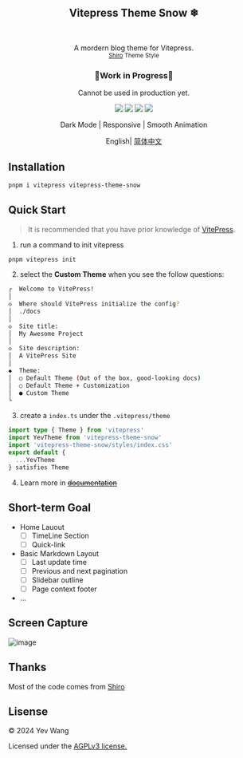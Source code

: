 <p align="center">
  <h2 align="center">Vitepress Theme Snow ❄</h2>
  <br />
  <p align="center">
    A mordern blog theme for Vitepress.
    <br />
    <small align="center"><a href="https://github.com/innei/Shiro">Shiro</a> Theme Style</small>
  </p>
</p>

<p align="center">
 <h3 align="center">🚧Work in Progress🚧</h3>
 <p align="center">Cannot be used in production yet.</p>
</p>

<p align="center">
   <span>
      <img src="https://img.shields.io/badge/vuejs-%2335495e.svg?style=Plastic&logo=vuedotjs&logoColor=%234FC08D"/>
   </span>
   <span>
      <img src="https://img.shields.io/badge/typescript-%23007ACC.svg?style=Plastice&logo=typescript&logoColor=white"/>
   </span>
   <span>
      <img src="https://img.shields.io/badge/RollupJS-ef3335?style=Plastic&logo=rollup.js&logoColor=white"/>
    </span>
   <span>
      <img src="https://img.shields.io/badge/tailwindcss-%2338B2AC.svg?style=Plastic&logo=tailwind-css&logoColor=white"/>
    </span>
</p>

<p align="center">  
  <p align="center">
  Dark Mode
  | 
  Responsive
  |
  Smooth Animation
  </p>
</p>

<p align="center"> English| <a href="./README_ZH.md">简体中文</a></p>

## Installation

```sh
pnpm i vitepress vitepress-theme-snow
```

## Quick Start

> It is recommended that you have prior knowledge of [VitePress](https://vitepress.dev/guide/getting-started).

1. run a command to init vitepress

```sh
pnpm vitepress init
```

2. select the **Custom Theme** when you see the follow questions:

```sh
┌  Welcome to VitePress!
│
◇  Where should VitePress initialize the config?
│  ./docs
│
◇  Site title:
│  My Awesome Project
│
◇  Site description:
│  A VitePress Site
│
◆  Theme:
│  ○ Default Theme (Out of the box, good-looking docs)
│  ○ Default Theme + Customization
│  ● Custom Theme
└
```

3. create a `index.ts` under the `.vitepress/theme`

```typescript
import type { Theme } from 'vitepress'
import YevTheme from 'vitepress-theme-snow'
import 'vitepress-theme-snow/styles/index.css'
export default {
  ...YevTheme
} satisfies Theme
```

4. Learn more in ~~[documentation](#)~~

## Short-term Goal

- Home Lauout
  - [ ] TimeLine Section
  - [ ] Quick-link
- Basic Markdown Layout
  - [ ] Last update time
  - [ ] Previous and next pagination
  - [ ] Slidebar outline
  - [ ] Page context footer
- ...

## Screen Capture

<img alt="image" src="https://github.com/wangyewei/vitepress-theme-snow/assets/49926816/fd7a8747-9765-4fa8-8121-b93f60ae9225">

## Thanks

Most of the code comes from [Shiro](https://github.com/innei/Shiro)

## Lisense

&copy; 2024 Yev Wang

Licensed under the [AGPLv3 license.](https://github.com/wangyewei/vitepress-theme-yev/blob/main/LICENSE)
